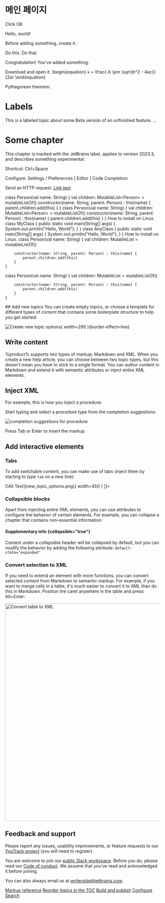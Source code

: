 # 메인 페이지

<!--Writerside adds this topic when you create a new documentation project.
You can use it as a sandbox to play with Writerside features, and remove it from the TOC when you don't need it anymore.-->



<procedure id="example-procedure">
Click <control>OK</control>

<format style="bold" color="#654321">Hello, world!</format>
</procedure>
<procedure title="Add something" id="procedure-id">
   <p>Before adding something, create it.</p>
   <step>Do this.</step>
   <step>Do that.</step>
   <p>Congratulation! You've added something.</p>
</procedure>

<procedure>
<step>Download</step>
<resource src="./Tutorial.md"/> and open it.
</procedure>

<code-block lang="tex">
    \begin{equation}
    x = \frac{-b \pm \sqrt{b^2 - 4ac}}{2a}
    \end{equation}
</code-block>

Pythagorean theorem: <math>x^2 + y^2 = z^2</math>

# Labels

<primary-label ref="label"/>
<secondary-label ref="wip"/>
<secondary-label ref="beta"/>
<primary-label ref="jetbrains"/>
<secondary-label ref="2023.3"/>
<secondary-label ref="experimental"/>
<procedure>
<step>
</step>
This is a labeled topic about some Beta version of an unfinished feature.

</procedure>

<snippet id="connect-to-db">
    <procedure title="Connect to database">
        <title instance="web">Connect to database in web application</title>
        <title instance="mob">Connect to database in mobile application</title>
        <title filter="mysql">Connection to MySQL</title>
        <title filter="postgres">Connection to PostgreSQL</title>
        <step>...</step>
    </procedure>
</snippet>

# Some chapter

<primary-label ref="jetbrains"/>
<secondary-label ref="2023.3"/>
<secondary-label ref="experimental"/>

This chapter is marked with the JetBrains label,
applies to version 2023.3, and describes something experimental.




<tldr>
    <p>Shortcut: <shortcut>Ctrl+Space</shortcut></p>
    <p>Configure: <ui-path>Settings / Preferences | Editor | Code Completion</ui-path></p>
</tldr>

Send an <tooltip term="HTTP">HTTP</tooltip> request.
<a href="Troubleshooting.md">Link text</a>

<tabs group="os">
    <tab id="windows-instal" title="kotlin"  group-key="탭1">
<code-block lang="kotlin"> 
 class Person(val name: String) {
        val children: MutableList&lt;Person&gt; = mutableListOf()
        constructor(name: String, parent: Person) : this(name) {
            parent.children.add(this)
        }
    } 
</code-block>
</tab>
    <tab id="macos-instal" title="kotlin" group-key="탭2">
<code-block lang="kotlin"> 
 class Person(val name: String) {
        val children: MutableList&lt;Person&gt; = mutableListOf()
        constructor(name: String, parent: Person) : this(name) {
            parent.children.add(this)
        }
    } 
</code-block>
    </tab>
    <tab id="linux-instal" title="탭3" group-key="탭3">
        How to install on Linux.
    </tab>
</tabs>

<tabs group="os">
    <tab id="windows-install" title="java" group-key="탭1">
        <code-block lang="java">
    class MyClass {
        public static void main(String[] args) {
            System.out.println("Hello, World");
        }
    }
</code-block>
    </tab>
    <tab id="macos-install" title="java" group-key="탭2">
        <code-block lang="java">
    class AnyClass {
        public static void main(String[] args) {
            System.out.println("Hello, World");
        }
    }
</code-block>
    </tab>
    <tab id="linux-install" title="탭3" group-key="탭3">
        How to install on Linux.
    </tab>
</tabs>

<procedure title="Some procedure" id="some_procedure" >
<code-block lang="kotlin" collapsible="true" collapsed-title="Person.kt">
    class Person(val name: String) {
        val children: MutableList<Person> = mutableListOf()

        constructor(name: String, parent: Person) : this(name) {
            parent.children.add(this)
        }
    }

</code-block>
<code-block lang="kotlin" collapsible="true" collapsed-title="Person.kt">
    class Person(val name: String) {
        val children: MutableList<Person> = mutableListOf()

        constructor(name: String, parent: Person) : this(name) {
            parent.children.add(this)
        }
    }

</code-block>
</procedure>
## Add new topics
You can create empty topics, or choose a template for different types of content that contains some boilerplate structure to help you get started:

![Create new topic options](new_topic_options.png){ width=290 }{border-effect=line}

## Write content

%product% supports two types of markup: Markdown and XML.
When you create a new help article, you can choose between two topic types, but this doesn't mean you have to stick to a
single format.
You can author content in Markdown and extend it with semantic attributes or inject entire XML elements.

## Inject XML

For example, this is how you inject a procedure:

<procedure title="Inject a procedure" id="inject-a-procedure">
    <step>
        <p>Start typing and select a procedure type from the completion suggestions:</p>
        <img src="completion_procedure.png" alt="completion suggestions for procedure" border-effect="line"/>
    </step>
    <step>
        <p>Press <shortcut>Tab</shortcut> or <shortcut>Enter</shortcut> to insert the markup.</p>
    </step>
</procedure>

## Add interactive elements

### Tabs

To add switchable content, you can make use of tabs (inject them by starting to type `tab` on a new line):

<tabs>
    <tab title="Markdown">
        <code-block lang="plain text">![Alt Text](new_topic_options.png){ width=450 }</code-block>
    </tab>
    <tab title="Semantic markup">
        <code-block lang="xml">
            <![CDATA[<img src="new_topic_options.png" alt="Alt text" width="450px"/>]]></code-block>
    </tab>
</tabs>

### Collapsible blocks

Apart from injecting entire XML elements, you can use attributes to configure the behavior of certain elements.
For example, you can collapse a chapter that contains non-essential information:

#### Supplementary info {collapsible="true"}

Content under a collapsible header will be collapsed by default,
but you can modify the behavior by adding the following attribute:
`default-state="expanded"`

### Convert selection to XML

If you need to extend an element with more functions, you can convert selected content from Markdown to semantic markup.
For example, if you want to merge cells in a table, it's much easier to convert it to XML than do this in Markdown.
Position the caret anywhere in the table and press <shortcut>Alt+Enter</shortcut>:

<img src="convert_table_to_xml.png" alt="Convert table to XML" width="706" border-effect="line"/>

## Feedback and support

Please report any issues, usability improvements, or feature requests to our
<a href="https://youtrack.jetbrains.com/newIssue?project=WRS">YouTrack project</a>
(you will need to register).

You are welcome to join our
<a href="https://jb.gg/WRS_Slack">public Slack workspace</a>.
Before you do, please read our [Code of conduct](https://www.jetbrains.com/help/writerside/writerside-code-of-conduct.html).
We assume that you’ve read and acknowledged it before joining.

You can also always email us at [writerside@jetbrains.com](mailto:writerside@jetbrains.com).

<seealso>
    <category ref="wrs">
        <a href="https://www.jetbrains.com/help/writerside/markup-reference.html">Markup reference</a>
        <a href="https://www.jetbrains.com/help/writerside/manage-table-of-contents.html">Reorder topics in the TOC</a>
        <a href="https://www.jetbrains.com/help/writerside/local-build.html">Build and publish</a>
        <a href="https://www.jetbrains.com/help/writerside/configure-search.html">Configure Search</a>
    </category>
</seealso>
